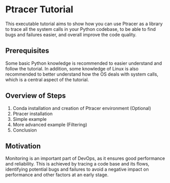 # Ptracer Tutorial
This executable tutorial aims to show how you can use Ptracer as a library to trace all the system calls in your Python codebase, to be able to find bugs and failures easier, and overall improve the code quality.

## Prerequisites
Some basic Python knowledge is recommended to easier understand and follow the tutorial. In addition, some knowledge of Linux is also recommended to better understand how the OS deals with system calls, which is a central aspect of the tutorial. 

## Overview of Steps
1. Conda installation and creation of Ptracer environment (Optional)
2. Ptracer installation
3. Simple example
4. More advanced example (Filtering)
5. Conclusion

## Motivation
Monitoring is an important part of DevOps, as it ensures good performance and reliability. This is achieved by tracing a code base and its flows, identifying potential bugs and failures to avoid a negative impact on performance and other factors at an early stage.
